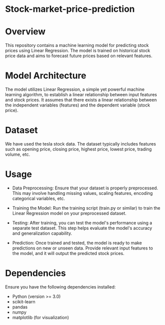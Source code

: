 # Stock-market-price-prediction
# Overview
This repository contains a machine learning model for predicting stock prices using Linear Regression. The model is trained on historical stock price data and aims to forecast future prices based on relevant features.
# Model Architecture
The model utilizes Linear Regression, a simple yet powerful machine learning algorithm, to establish a linear relationship between input features and stock prices. It assumes that there exists a linear relationship between the independent variables (features) and the dependent variable (stock price).
# Dataset
We have used the tesla stock data. The dataset typically includes features such as opening price, closing price, highest price, lowest price, trading volume, etc.
# Usage
- Data Preprocessing: Ensure that your dataset is properly preprocessed. This may involve handling missing values, scaling features, encoding categorical variables, etc.

- Training the Model: Run the training script (train.py or similar) to train the Linear Regression model on your preprocessed dataset.

- Testing: After training, you can test the model's performance using a separate test dataset. This step helps evaluate the model's accuracy and generalization capability.

- Prediction: Once trained and tested, the model is ready to make predictions on new or unseen data. Provide relevant input features to the model, and it will output the predicted stock prices.
# Dependencies
Ensure you have the following dependencies installed:

- Python (version >= 3.0)
- scikit-learn
- pandas
- numpy
- matplotlib (for visualization)

